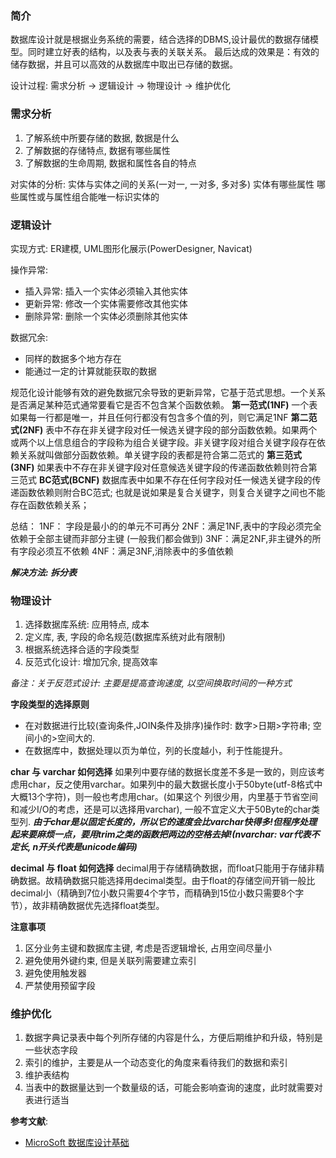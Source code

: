 ### 简介
数据库设计就是根据业务系统的需要，结合选择的DBMS,设计最优的数据存储模型。同时建立好表的结构，以及表与表的关联关系。
最后达成的效果是：有效的储存数据，并且可以高效的从数据库中取出已存储的数据。

设计过程: 需求分析 -> 逻辑设计 -> 物理设计 -> 维护优化

### 需求分析
1. 了解系统中所要存储的数据, 数据是什么
2. 了解数据的存储特点, 数据有哪些属性
3. 了解数据的生命周期, 数据和属性各自的特点

对实体的分析:
实体与实体之间的关系(一对一, 一对多, 多对多)
实体有哪些属性
哪些属性或与属性组合能唯一标识实体的

### 逻辑设计
实现方式: ER建模, UML图形化展示(PowerDesigner, Navicat)

操作异常: 
+ 插入异常: 插入一个实体必须输入其他实体
+ 更新异常: 修改一个实体需要修改其他实体
+ 删除异常: 删除一个实体必须删除其他实体

数据冗余:
+ 同样的数据多个地方存在
+ 能通过一定的计算就能获取的数据

规范化设计能够有效的避免数据冗余导致的更新异常，它基于范式思想。一个关系是否满足某种范式通常要看它是否不包含某个函数依赖。
**第一范式(1NF)**
一个表如果每一行都是唯一，并且任何行都没有包含多个值的列，则它满足1NF
**第二范式(2NF)**
表中不存在非关键字段对任一候选关键字段的部分函数依赖。如果两个或两个以上信息组合的字段称为组合关键字段。非关键字段对组合关键字段存在依赖关系就叫做部分函数依赖。单关键字段的表都是符合第二范式的
**第三范式(3NF)**
如果表中不存在非关键字段对任意候选关键字段的传递函数依赖则符合第三范式
**BC范式(BCNF)**
数据库表中如果不存在任何字段对任一候选关键字段的传递函数依赖则附合BC范式; 也就是说如果是复合关键字，则复合关键字之间也不能存在函数依赖关系；

总结：
1NF： 字段是最小的的单元不可再分 
2NF：满足1NF,表中的字段必须完全依赖于全部主键而非部分主键 (一般我们都会做到)
3NF：满足2NF,非主键外的所有字段必须互不依赖
4NF：满足3NF,消除表中的多值依赖

***解决方法: 拆分表***

### 物理设计
1. 选择数据库系统: 应用特点, 成本
2. 定义库, 表, 字段的命名规范(数据库系统对此有限制)
3. 根据系统选择合适的字段类型
4. 反范式化设计: 增加冗余, 提高效率

*备注：关于反范式设计: 主要是提高查询速度, 以空间换取时间的一种方式*

**字段类型的选择原则**
+ 在对数据进行比较(查询条件,JOIN条件及排序)操作时: 数字>日期>字符串; 空间小的>空间大的. 
+ 在数据库中，数据处理以页为单位，列的长度越小，利于性能提升。

**char 与 varchar 如何选择**
如果列中要存储的数据长度差不多是一致的，则应该考虑用char，反之使用varchar。如果列中的最大数据长度小于50byte(utf-8格式中大概13个字符)，则一般也考虑用char。(如果这个 列很少用，内里基于节省空间和减少I/O的考虑，还是可以选择用varchar), 一般不宜定义大于50Byte的char类型列.  ***由于char是以固定长度的，所以它的速度会比varchar快得多!但程序处理起来要麻烦一点，要用trim之类的函数把两边的空格去掉!(nvarchar: var代表不定长, n开头代表是unicode编码)***

**decimal 与 float 如何选择**
decimal用于存储精确数据，而float只能用于存储非精确数据。故精确数据只能选择用decimal类型。由于float的存储空间开销一般比decimal小（精确到7位小数只需要4个字节，而精确到15位小数只需要8个字节），故非精确数据优先选择float类型。

**注意事项**
1. 区分业务主键和数据库主键, 考虑是否逻辑增长, 占用空间尽量小
2. 避免使用外键约束, 但是关联列需要建立索引
3. 避免使用触发器
4. 严禁使用预留字段

### 维护优化
1. 数据字典记录表中每个列所存储的内容是什么，方便后期维护和升级，特别是一些状态字段
2. 索引的维护，主要是从一个动态变化的角度来看待我们的数据和索引
3. 维护表结构
4. 当表中的数据量达到一个数量级的话，可能会影响查询的速度，此时就需要对表进行适当


**参考文献**:
- [MicroSoft 数据库设计基础](https://support.office.com/zh-cn/article/%E6%95%B0%E6%8D%AE%E5%BA%93%E8%AE%BE%E8%AE%A1%E5%9F%BA%E7%A1%80-eb2159cf-1e30-401a-8084-bd4f9c9ca1f5)
